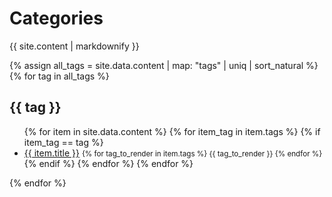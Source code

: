 <h1>Categories</h1>
<p>{{ site.content | markdownify }}<p>

{% assign all_tags = site.data.content | map: "tags" | uniq | sort_natural %}
{% for tag in all_tags %}
  <h2>{{ tag }}</h2>
  <ul class="content">
  {% for item in site.data.content %}
    {% for item_tag in item.tags %}
      {% if item_tag == tag %}
        <li>
          <span title="{{ item.type | capitalize }}" class="gg-{{ item.type | downcase }} "></span>
          <a href="{{ item.href }}" target="_blank">{{ item.title }}</a>
          <small>
          {% for tag_to_render in item.tags %}
            <span class="tag {{ tag_to_render | remove: " " | downcase }}">{{ tag_to_render }}</span>
          {% endfor %}
          </small>
        </li>
      {% endif %}
    {% endfor %}
  {% endfor %}
  </ul>
{% endfor %}